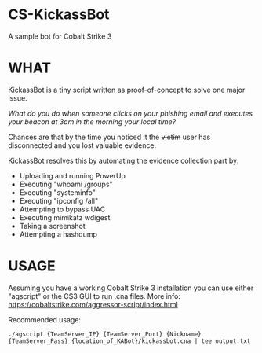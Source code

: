 # CS-KickassBot
A sample bot for Cobalt Strike 3

WHAT
====

KickassBot is a tiny script written as proof-of-concept to solve one major issue. 

*What do you do when someone clicks on your phishing email and executes your beacon at 3am in the morning your local time?*

Chances are that by the time you noticed it the ~~victim~~
user has disconnected and you lost valuable evidence.

KickassBot resolves this by automating the evidence collection part by:

* Uploading and running PowerUp
* Executing "whoami /groups"
* Executing "systeminfo"
* Executing "ipconfig /all"
* Attempting to bypass UAC
* Executing mimikatz wdigest
* Taking a screenshot
* Attempting a hashdump

USAGE
=====

Assuming you have a working Cobalt Strike 3 installation you can use either "agscript" or the CS3 GUI to run .cna files. More info: https://cobaltstrike.com/aggressor-script/index.html

Recommended usage: 

    ./agscript {TeamServer_IP} {TeamServer_Port} {Nickname} {TeamServer_Pass} {location_of_KABot}/kickassbot.cna | tee output.txt